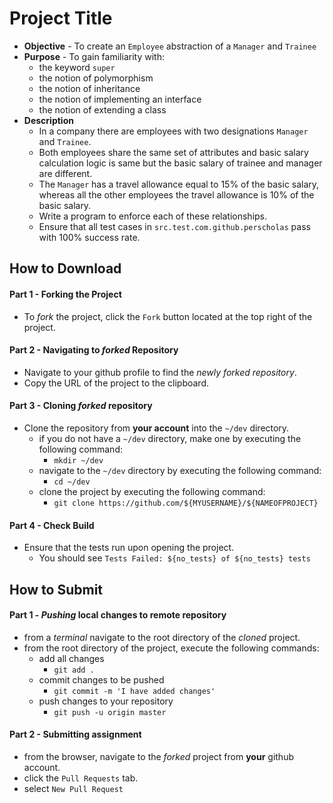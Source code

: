 # Project Title

* **Objective** - To create an `Employee` abstraction of a `Manager` and `Trainee`
* **Purpose** - To gain familiarity with:
    * the keyword `super`
    * the notion of polymorphism
    * the notion of inheritance
    * the notion of implementing an interface
    * the notion of extending a class  
* **Description**
    * In a company there are employees with two designations `Manager` and `Trainee`.
    * Both employees share the same set of attributes and basic salary calculation logic is same but the basic salary of trainee and manager are different.
    * The `Manager` has a travel allowance equal to 15% of the basic salary, whereas all the other employees the travel allowance is 10% of the basic salary.
    * Write a program to enforce each of these relationships. 
    * Ensure that all test cases in `src.test.com.github.perscholas` pass with 100% success rate. 




## How to Download

#### Part 1 - Forking the Project
* To _fork_ the project, click the `Fork` button located at the top right of the project.


#### Part 2 - Navigating to _forked_ Repository
* Navigate to your github profile to find the _newly forked repository_.
* Copy the URL of the project to the clipboard.

#### Part 3 - Cloning _forked_ repository
* Clone the repository from **your account** into the `~/dev` directory.
  * if you do not have a `~/dev` directory, make one by executing the following command:
    * `mkdir ~/dev`
  * navigate to the `~/dev` directory by executing the following command:
    * `cd ~/dev`
  * clone the project by executing the following command:
    * `git clone https://github.com/${MYUSERNAME}/${NAMEOFPROJECT}`

#### Part 4 - Check Build
* Ensure that the tests run upon opening the project.
    * You should see `Tests Failed: ${no_tests} of ${no_tests} tests`







## How to Submit

#### Part 1 -  _Pushing_ local changes to remote repository
* from a _terminal_ navigate to the root directory of the _cloned_ project.
* from the root directory of the project, execute the following commands:
    * add all changes
      * `git add .`
    * commit changes to be pushed
      * `git commit -m 'I have added changes'`
    * push changes to your repository
      * `git push -u origin master`

#### Part 2 - Submitting assignment
* from the browser, navigate to the _forked_ project from **your** github account.
* click the `Pull Requests` tab.
* select `New Pull Request`
